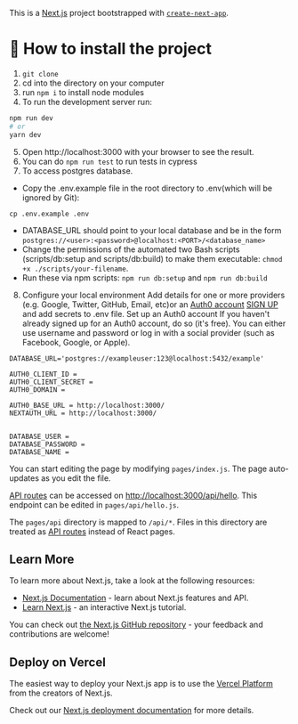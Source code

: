 This is a [Next.js](https://nextjs.org/) project bootstrapped with [`create-next-app`](https://github.com/vercel/next.js/tree/canary/packages/create-next-app).


# **💾 How to install the project**

1. `git clone`
2. cd into the directory on your computer
3. run `npm i` to install node modules
4. To run the development server run:

```bash
npm run dev
# or
yarn dev
```

5. Open http://localhost:3000 with your browser to see the result.
6. You can do `npm run test` to run tests in cypress
7. To access postgres database.
- Copy the .env.example file in the root directory to .env(which will be ignored by Git):

`cp .env.example .env`
- DATABASE_URL should point to your local database and be in the form `postgres://<user>:<password>@localhost:<PORT>/<database_name>`
- Change the permissions of the automated two Bash scripts (scripts/db:setup and scripts/db:build) to make them executable: `chmod +x ./scripts/your-filename`.
- Run these via npm scripts: `npm run db:setup` and `npm run db:build`
8. Configure your local environment
Add details for one or more providers (e.g. Google, Twitter, GitHub, Email, etc)or an [Auth0 account](https://next-auth.js.org/providers/auth0) [SIGN UP](https://auth0.com/signup) and add secrets to .env file.
Set up an Auth0 account
If you haven't already signed up for an Auth0 account, do so (it's free). You can either use username and password or log in with a social provider (such as Facebook, Google, or Apple).


```javascript=
DATABASE_URL='postgres://exampleuser:123@localhost:5432/example'

AUTH0_CLIENT_ID =
AUTH0_CLIENT_SECRET =
AUTH0_DOMAIN =

AUTH0_BASE_URL = http://localhost:3000/
NEXTAUTH_URL = http://localhost:3000/


DATABASE_USER =
DATABASE_PASSWORD =
DATABASE_NAME =
```

You can start editing the page by modifying `pages/index.js`. The page auto-updates as you edit the file.

[API routes](https://nextjs.org/docs/api-routes/introduction) can be accessed on [http://localhost:3000/api/hello](http://localhost:3000/api/hello). This endpoint can be edited in `pages/api/hello.js`.

The `pages/api` directory is mapped to `/api/*`. Files in this directory are treated as [API routes](https://nextjs.org/docs/api-routes/introduction) instead of React pages.

## Learn More

To learn more about Next.js, take a look at the following resources:

- [Next.js Documentation](https://nextjs.org/docs) - learn about Next.js features and API.
- [Learn Next.js](https://nextjs.org/learn) - an interactive Next.js tutorial.

You can check out [the Next.js GitHub repository](https://github.com/vercel/next.js/) - your feedback and contributions are welcome!

## Deploy on Vercel

The easiest way to deploy your Next.js app is to use the [Vercel Platform](https://vercel.com/new?utm_medium=default-template&filter=next.js&utm_source=create-next-app&utm_campaign=create-next-app-readme) from the creators of Next.js.

Check out our [Next.js deployment documentation](https://nextjs.org/docs/deployment) for more details.
